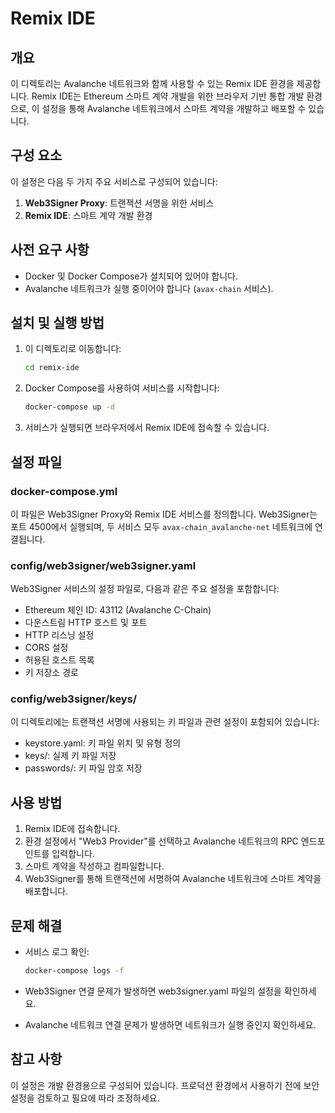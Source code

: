# Remix IDE

## 개요

이 디렉토리는 Avalanche 네트워크와 함께 사용할 수 있는 Remix IDE 환경을 제공합니다. Remix IDE는 Ethereum 스마트 계약 개발을 위한 브라우저 기반 통합 개발 환경으로, 이 설정을 통해 Avalanche 네트워크에서 스마트 계약을 개발하고 배포할 수 있습니다.

## 구성 요소

이 설정은 다음 두 가지 주요 서비스로 구성되어 있습니다:

1. **Web3Signer Proxy**: 트랜잭션 서명을 위한 서비스
2. **Remix IDE**: 스마트 계약 개발 환경

## 사전 요구 사항

- Docker 및 Docker Compose가 설치되어 있어야 합니다.
- Avalanche 네트워크가 실행 중이어야 합니다 (`avax-chain` 서비스).

## 설치 및 실행 방법

1. 이 디렉토리로 이동합니다:
   ```bash
   cd remix-ide
   ```

2. Docker Compose를 사용하여 서비스를 시작합니다:
   ```bash
   docker-compose up -d
   ```

3. 서비스가 실행되면 브라우저에서 Remix IDE에 접속할 수 있습니다.

## 설정 파일

### docker-compose.yml

이 파일은 Web3Signer Proxy와 Remix IDE 서비스를 정의합니다. Web3Signer는 포트 4500에서 실행되며, 두 서비스 모두 `avax-chain_avalanche-net` 네트워크에 연결됩니다.

### config/web3signer/web3signer.yaml

Web3Signer 서비스의 설정 파일로, 다음과 같은 주요 설정을 포함합니다:
- Ethereum 체인 ID: 43112 (Avalanche C-Chain)
- 다운스트림 HTTP 호스트 및 포트
- HTTP 리스닝 설정
- CORS 설정
- 허용된 호스트 목록
- 키 저장소 경로

### config/web3signer/keys/

이 디렉토리에는 트랜잭션 서명에 사용되는 키 파일과 관련 설정이 포함되어 있습니다:
- keystore.yaml: 키 파일 위치 및 유형 정의
- keys/: 실제 키 파일 저장
- passwords/: 키 파일 암호 저장

## 사용 방법

1. Remix IDE에 접속합니다.
2. 환경 설정에서 "Web3 Provider"를 선택하고 Avalanche 네트워크의 RPC 엔드포인트를 입력합니다.
3. 스마트 계약을 작성하고 컴파일합니다.
4. Web3Signer를 통해 트랜잭션에 서명하여 Avalanche 네트워크에 스마트 계약을 배포합니다.

## 문제 해결

- 서비스 로그 확인:
  ```bash
  docker-compose logs -f
  ```

- Web3Signer 연결 문제가 발생하면 web3signer.yaml 파일의 설정을 확인하세요.
- Avalanche 네트워크 연결 문제가 발생하면 네트워크가 실행 중인지 확인하세요.

## 참고 사항

이 설정은 개발 환경용으로 구성되어 있습니다. 프로덕션 환경에서 사용하기 전에 보안 설정을 검토하고 필요에 따라 조정하세요.
